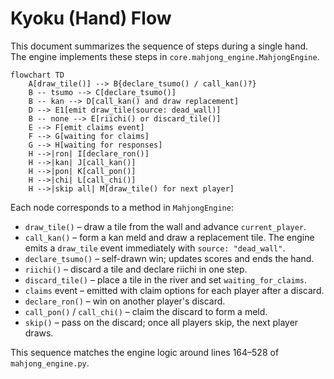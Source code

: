 # Kyoku (Hand) Flow

This document summarizes the sequence of steps during a single hand. The engine implements these steps in `core.mahjong_engine.MahjongEngine`.

```mermaid
flowchart TD
    A[draw_tile()] --> B{declare_tsumo() / call_kan()?}
    B -- tsumo --> C[declare_tsumo()]
    B -- kan --> D[call_kan() and draw replacement]
    D --> E1[emit draw_tile(source: dead_wall)]
    B -- none --> E[riichi() or discard_tile()]
    E --> F[emit claims event]
    F --> G[waiting for claims]
    G --> H[waiting for responses]
    H -->|ron| I[declare_ron()]
    H -->|kan| J[call_kan()]
    H -->|pon| K[call_pon()]
    H -->|chi| L[call_chi()]
    H -->|skip all| M[draw_tile() for next player]
```

Each node corresponds to a method in `MahjongEngine`:

- `draw_tile()` – draw a tile from the wall and advance `current_player`.
- `call_kan()` – form a kan meld and draw a replacement tile.
  The engine emits a `draw_tile` event immediately with `source: "dead_wall"`.
- `declare_tsumo()` – self-drawn win; updates scores and ends the hand.
- `riichi()` – discard a tile and declare riichi in one step.
- `discard_tile()` – place a tile in the river and set `waiting_for_claims`.
- `claims` event – emitted with claim options for each player after a discard.
- `declare_ron()` – win on another player's discard.
- `call_pon()` / `call_chi()` – claim the discard to form a meld.
- `skip()` – pass on the discard; once all players skip, the next player draws.

This sequence matches the engine logic around lines 164–528 of `mahjong_engine.py`.
